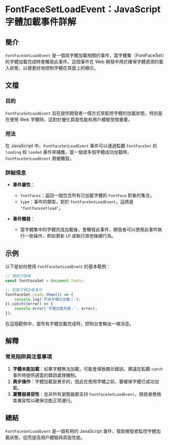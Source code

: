 <!--
Meta Description: # FontFaceSetLoadEvent：JavaScript 字體加載事件詳解 ## 簡介 `FontFaceSetLoadEvent` 是一個與字體加載相關的事件，當字體集（FontFaceSet）的字體加載完成時會觸發此事件。這個事件在 Web 開發中用於確保字體資源的載入狀態，以便更好地...
Meta Keywords: fontfacesetloadevent, javascript, fontfaceset, error, web
-->

# FontFaceSetLoadEvent：JavaScript 字體加載事件詳解

## 簡介
`FontFaceSetLoadEvent` 是一個與字體加載相關的事件，當字體集（FontFaceSet）的字體加載完成時會觸發此事件。這個事件在 Web 開發中用於確保字體資源的載入狀態，以便更好地控制字體在頁面上的顯示。

## 文檔
### 目的
`FontFaceSetLoadEvent` 旨在提供開發者一個方式來監控字體的加載狀態，特別是在使用 Web 字體時，這對於優化頁面性能和用戶體驗至關重要。

### 用法
在 JavaScript 中，`FontFaceSetLoadEvent` 事件可以通過監聽 `FontFaceSet` 的 `loading` 和 `loaded` 事件來捕獲。當一個或多個字體成功加載時，`FontFaceSetLoadEvent` 將被觸發。

### 詳細信息
- **事件屬性**：
  - `fontFaces`：返回一個包含所有已加載字體的 `FontFace` 對象的集合。
  - `type`：事件的類型，對於 `FontFaceSetLoadEvent`，這將是 `"fontfacesetload"`。

- **事件觸發**：
  - 當字體集中的字體完成加載後，會觸發此事件，開發者可以使用此事件執行一些操作，例如更新 UI 或執行其他後續行為。

## 示例
以下是如何使用 `FontFaceSetLoadEvent` 的基本範例：

```javascript
// 獲取字體集
const fontFaceSet = document.fonts;

// 監聽字體加載事件
fontFaceSet.ready.then(() => {
    console.log('所有字體已加載！');
}).catch((error) => {
    console.error('字體加載失敗：', error);
});
```

在這個範例中，當所有字體加載完成時，控制台會輸出一條消息。

## 解釋
### 常見陷阱與注意事項
1. **字體未能加載**：如果字體無法加載，可能會導致顯示錯誤。建議在監聽 `catch` 事件時提供適當的錯誤處理機制。
2. **異步操作**：字體加載是異步的，因此在使用字體之前，要確保字體已成功加載。
3. **瀏覽器兼容性**：並非所有瀏覽器都支持 `FontFaceSetLoadEvent`，開發者應檢查兼容性以確保功能正常運行。

## 總結
`FontFaceSetLoadEvent` 是一個有用的 JavaScript 事件，幫助開發者監控字體加載狀態，從而提高用戶體驗與頁面性能。